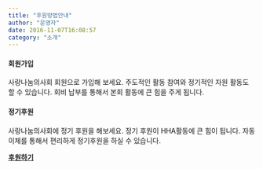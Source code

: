 ```yaml
---
title: "후원방법안내"
author: "운영자"
date: 2016-11-07T16:08:57
category: "소개"
---
```


#### 회원가입

사랑나눔의사회 회원으로 가입해 보세요.
주도적인 활동 참여와 정기적인 자원 활동도 할 수 있습니다.
회비 납부를 통해서 본회 활동에 큰 힘을 주게 됩니다.



#### 정기후원

사랑나눔의사회에 정기 후원을 해보세요.
정기 후원이 HHA활동에 큰 힘이 됩니다.
자동이체를 통해서 편리하게 정기후원을 하실 수 있습니다.


[**후원하기**](https://docs.google.com/forms/d/e/1FAIpQLSdeeAqubMZacUV1Q2yDoRUtZMU26GM7WcgaJJZlN5fkVsnDHg/viewform?usp=preview)
